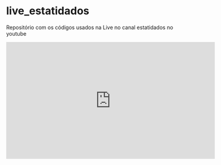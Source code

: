 # live_estatidados
Repositório com os códigos usados na Live no canal estatidados no youtube

<iframe width="560" height="315"
src="https://www.youtube.com/watch?v=KUzLBCZCHvs" 
frameborder="0" 
allow="accelerometer; autoplay; encrypted-media; gyroscope; picture-in-picture" 
allowfullscreen></iframe>

